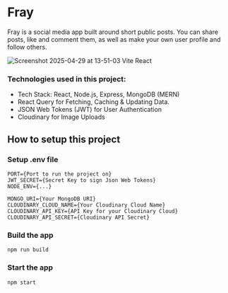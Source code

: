 # Fray

Fray is a social media app built around short public posts. You can share posts, like and comment them, as well as make your own user profile and follow others.

![Screenshot 2025-04-29 at 13-51-03 Vite React](https://github.com/user-attachments/assets/70c1c713-b01a-463a-903f-1c85d2266c12)

### Technologies used in this project:

-   Tech Stack: React, Node.js, Express, MongoDB (MERN)
-   React Query for Fetching, Caching & Updating Data.
-   JSON Web Tokens (JWT) for User Authentication
-   Cloudinary for Image Uploads

## How to setup this project

### Setup .env file

```
PORT={Port to run the project on}
JWT_SECRET={Secret Key to sign Json Web Tokens}
NODE_ENV={...}

MONGO_URI={Your MongoDB URI}
CLOUDINARY_CLOUD_NAME={Your Cloudinary Cloud Name}
CLOUDINARY_API_KEY={API Key for your Cloudinary Cloud}
CLOUDINARY_API_SECRET={Cloudinary API Secret}
```

### Build the app

```
npm run build
```

### Start the app

```
npm start
```
